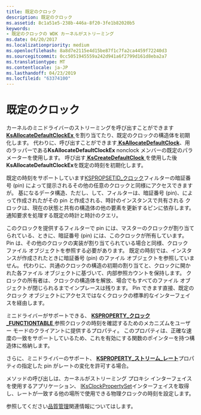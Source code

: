 ```yaml
---
title: 既定のクロック
description: 既定のクロック
ms.assetid: 8c1a51e5-238b-446a-8f20-3fe1b82020b5
keywords:
- 既定のクロックの WDK カーネルがストリーミング
ms.date: 04/20/2017
ms.localizationpriority: medium
ms.openlocfilehash: 8a8d7e2115e4d15be87f1c7fa2ca4459f72240d3
ms.sourcegitcommit: 0cc5051945559a242d941a6f2799d161d8eba2a7
ms.translationtype: MT
ms.contentlocale: ja-JP
ms.lasthandoff: 04/23/2019
ms.locfileid: "63374100"
---
```

# <a name="default-clocks"></a>既定のクロック





カーネルのミニドライバーのストリーミングを呼び出すことができます[ **KsAllocateDefaultClockEx** ](https://msdn.microsoft.com/library/windows/hardware/ff560955)を割り当てたり、既定のクロックの構造体を初期化します。 代わりに、呼び出すことができます[ **KsAllocateDefaultClock**](https://msdn.microsoft.com/library/windows/hardware/ff560952)、用のラッパーである**KsAllocateDefaultClockEx** nonclock メンバーの既定のパラメーターを使用します。 呼び出す[ **KsCreateDefaultClock** ](https://msdn.microsoft.com/library/windows/hardware/ff561644)を使用した後**KsAllocateDefaultClockEx**を既定の時刻を初期化します。

既定の時刻をサポートしています[KSPROPSETID\_クロック](https://msdn.microsoft.com/library/windows/hardware/ff566564)フィルターの暗証番号 (pin) によって提示されるその他の任意のクロックと同様にアクセスできますが。 基になるデータ構造、ただし、して、フィルターは、暗証番号 (pin)、によって作成されたがその pin と作成される、時計のインスタンスで共有される クロックは、現在の状態と共有の構造体の他の要素を更新するピンに依存します。 通知要求を処理する既定の時計と時計のクエリ。

このクロックを提供するフィルターで pin には、マスターのクロックが割り当てられている、ときに、暗証番号 (pin) には、このクロックが所有しています。 Pin は、その他のクロックの実装が割り当てられている場合と同様、クロック ファイル オブジェクトを参照する必要があります。 既定の時刻では、インスタンスが作成されたときに暗証番号 (pin) のファイル オブジェクトを参照していません。 代わりに、共通のクロックの構造の初期の割り当てと、クロックに開かれた各ファイル オブジェクトに基づいて、内部参照カウントを保持します。 クロックの所有者は、クロックの構造体を解放、場合でもすべてのファイル オブジェクトが閉じられるまでインプレースは残ります。 Pin できます直接、既定のクロック オブジェクトにアクセスではなくクロックの標準的なインターフェイスを経由します。

ミニドライバーがサポートできる、 [ **KSPROPERTY\_クロック\_FUNCTIONTABLE** ](https://msdn.microsoft.com/library/windows/hardware/ff564466)参照クロックの時刻を確認するためのメカニズムをユーザー モードのクライアントに提供するプロパティ。 このプロパティは、正確な速度の一致をサポートしているため、これを有効にする関数のポインターを持つ構造体に格納します。

さらに、ミニドライバーのサポート、 [ **KSPROPERTY\_ストリーム\_レート**](https://msdn.microsoft.com/library/windows/hardware/ff565752)プロパティの指定した pin がレートの変化を許可する場合。

メソッドの呼び出しは、カーネルがストリーミング プロキシ インターフェイスを使用するアプリケーション、 [IKsClockPropertySet](https://msdn.microsoft.com/library/windows/hardware/ff559728)インターフェイスを取得し、レートが一致する他の場所で使用できる物理クロックの時刻を設定します。

参照してください[品質管理](quality-management.md)関連情報についてはします。

 

 




